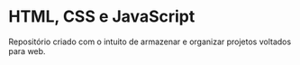 # HTML, CSS e JavaScript
Repositório criado com o intuito de armazenar e organizar projetos voltados para web.